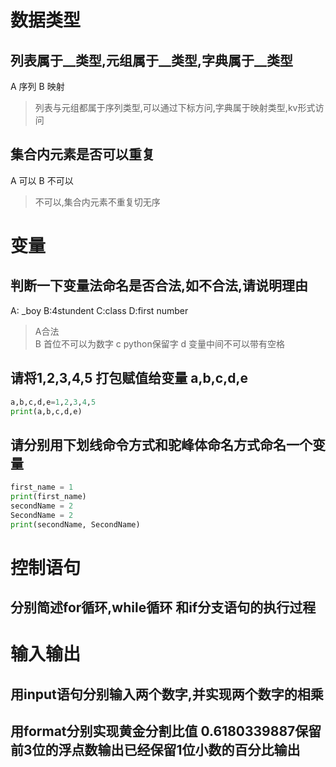 # 数据类型

## 列表属于__类型,元组属于__类型,字典属于__类型  

A 序列 B 映射
> 列表与元组都属于序列类型,可以通过下标方问,字典属于映射类型,kv形式访问

## 集合内元素是否可以重复  

A 可以 B 不可以

> 不可以,集合内元素不重复切无序

# 变量

## 判断一下变量法命名是否合法,如不合法,请说明理由

A: _boy B:4stundent C:class D:first number

> A合法  
> B 首位不可以为数字
> c python保留字
> d 变量中间不可以带有空格

## 请将1,2,3,4,5 打包赋值给变量 a,b,c,d,e

```python
a,b,c,d,e=1,2,3,4,5
print(a,b,c,d,e)
```

## 请分别用下划线命令方式和驼峰体命名方式命名一个变量

```python
first_name = 1
print(first_name)
secondName = 2
SecondName = 2
print(secondName, SecondName)
```

# 控制语句

## 分别简述for循环,while循环 和if分支语句的执行过程


# 输入输出

## 用input语句分别输入两个数字,并实现两个数字的相乘

## 用format分别实现黄金分割比值 0.6180339887保留前3位的浮点数输出已经保留1位小数的百分比输出